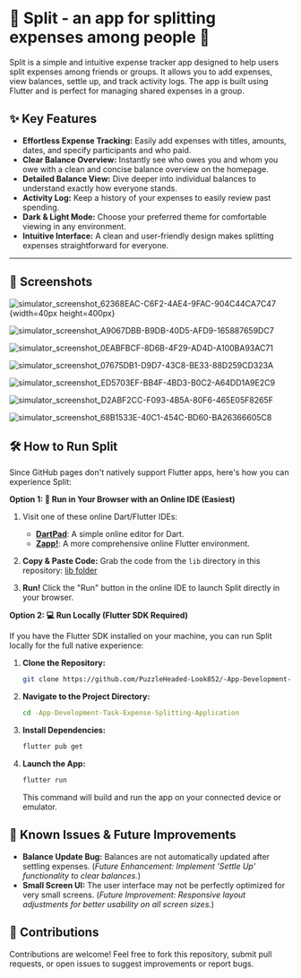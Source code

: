 
# 🚀 Split - an app for splitting expenses among people 🤝

Split is a simple and intuitive expense tracker app designed to help users split expenses among friends or groups. It allows you to add expenses, view balances, settle up, and track activity logs. The app is built using Flutter and is perfect for managing shared expenses in a group.

## ✨ Key Features

*   **Effortless Expense Tracking:**  Easily add expenses with titles, amounts, dates, and specify participants and who paid.
*   **Clear Balance Overview:**  Instantly see who owes you and whom you owe with a clean and concise balance overview on the homepage.
*   **Detailed Balance View:** Dive deeper into individual balances to understand exactly how everyone stands.
*   **Activity Log:** Keep a history of your expenses to easily review past spending.
*   **Dark & Light Mode:** Choose your preferred theme for comfortable viewing in any environment.
*   **Intuitive Interface:**  A clean and user-friendly design makes splitting expenses straightforward for everyone.

---

## 📸 Screenshots 

![simulator_screenshot_62368EAC-C6F2-4AE4-9FAC-904C44CA7C47](https://github.com/user-attachments/assets/de1f8d76-1bf2-43b7-8333-99393e5bf33c){width=40px height=400px}

![simulator_screenshot_A9067DBB-B9DB-40D5-AFD9-165887659DC7](https://github.com/user-attachments/assets/c66d3432-b5c4-4c99-b008-71ad7c1d6a9d)

![simulator_screenshot_0EABFBCF-8D6B-4F29-AD4D-A100BA93AC71](https://github.com/user-attachments/assets/baab5c4b-e2e7-480f-b649-f19ec60fd1fd)

![simulator_screenshot_07675DB1-D9D7-43C8-BE33-88D259CD323A](https://github.com/user-attachments/assets/ff915b94-6bb6-4070-bf9e-fc5a1ea37ee7)

![simulator_screenshot_ED5703EF-BB4F-4BD3-B0C2-A64DD1A9E2C9](https://github.com/user-attachments/assets/0cc72ddc-33e4-4ae5-921a-82bd2ce66bc7)

![simulator_screenshot_D2ABF2CC-F093-4B5A-80F6-465E05F8265F](https://github.com/user-attachments/assets/95de0c42-161d-4073-9f2c-6ecf9457ff2a)

![simulator_screenshot_68B1533E-40C1-454C-BD60-BA26366605C8](https://github.com/user-attachments/assets/c4a51256-c734-487b-be7d-389eb04a5361)

## 🛠️ How to Run Split

Since GitHub pages don't natively support Flutter apps, here's how you can experience Split:

**Option 1:  🚀 Run in Your Browser with an Online IDE (Easiest)**

1.  Visit one of these online Dart/Flutter IDEs:
    *   **[DartPad](https://dartpad.dev/)**: A simple online editor for Dart.
    *   **[Zapp!](https://zapp.run/)**:  A more comprehensive online Flutter environment.

2.  **Copy & Paste Code:** Grab the code from the `lib` directory in this repository:  [lib folder](https://github.com/PuzzleHeaded-Look852/-App-Development-Task-Expense-Splitting-Application/tree/main/split/lib)

3.  **Run!** Click the "Run" button in the online IDE to launch Split directly in your browser.

**Option 2: 💻 Run Locally (Flutter SDK Required)**

If you have the Flutter SDK installed on your machine, you can run Split locally for the full native experience:

1.  **Clone the Repository:**

    ```bash
    git clone https://github.com/PuzzleHeaded-Look852/-App-Development-Task-Expense-Splitting-Application.git
    ```

2.  **Navigate to the Project Directory:**

    ```bash
    cd -App-Development-Task-Expense-Splitting-Application
    ```

3.  **Install Dependencies:**

    ```bash
    flutter pub get
    ```

4.  **Launch the App:**

    ```bash
    flutter run
    ```

    This command will build and run the app on your connected device or emulator.

## 🐛 Known Issues & Future Improvements

*   **Balance Update Bug:** Balances are not automatically updated after settling expenses. (*Future Enhancement: Implement 'Settle Up' functionality to clear balances.*)
*   **Small Screen UI:** The user interface may not be perfectly optimized for very small screens. (*Future Improvement:  Responsive layout adjustments for better usability on all screen sizes.*)

## 🤝 Contributions

Contributions are welcome! Feel free to fork this repository, submit pull requests, or open issues to suggest improvements or report bugs.
